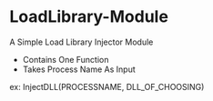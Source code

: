 # LoadLibrary-Module
A Simple Load Library Injector Module
- Contains One Function
- Takes Process Name As Input


ex: InjectDLL(PROCESSNAME, DLL_OF_CHOOSING)
